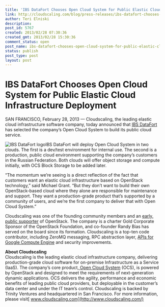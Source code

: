 ```yaml
---
title: 'IBS DataFort Chooses Open Cloud System for Public Elastic Cloud Infrastructure Deployment'
link: http://cloudscaling.com/blog/press-releases/ibs-datafort-chooses-open-cloud-system-for-public-elastic-cloud-infrastructure-deployment/
author: Teri Elniski
description: 
post_id: 5767
created: 2013/02/28 07:30:36
created_gmt: 2013/02/28 15:30:36
comment_status: open
post_name: ibs-datafort-chooses-open-cloud-system-for-public-elastic-cloud-infrastructure-deployment
status: publish
post_type: post
layout: post
---
```


# IBS DataFort Chooses Open Cloud System for Public Elastic Cloud Infrastructure Deployment

SAN FRANCISCO, February 28, 2013 — Cloudscaling, the leading elastic cloud infrastructure software company, today announced that [IBS DataFort](http://www.datafort.org/) has selected the company’s Open Cloud System to build its public cloud service.

![IBS DataFort logo](http://www.cloudscaling.com/wp-content/uploads/2013/02/IBS-DataFort-logo.png)IBS DataFort will deploy Open Cloud System in two clouds. The first is a dev/test environment for internal use. The second is a production, public cloud environment supporting the company’s customers in the Russian Federation. Both clouds will offer object storage and compute initially, with OCS Block Storage to be added later.  
  
“The momentum we’re seeing is a direct reflection of the fact that customers want an elastic cloud infrastructure based on OpenStack technology,” said Michael Grant. “But they don’t want to build their own OpenStack-based cloud where they alone are responsible for maintenance and support. They want a production-grade product that’s supported by a community of users, and we’re the first company to deliver that with Open Cloud System.”  
  
Cloudscaling was one of the founding community members and an [early, public supporter](http://www.cloudscaling.com/blog/cloud-computing/does-openstack-change-the-cloud-game/) of OpenStack. The company is a charter Gold Corporate Sponsor of the OpenStack Foundation, and co-founder Randy Bias has served on the board since its formation. Cloudscaling is a top-ten code contributor, including ZeroMQ messaging, RPC abstraction layer, [APIs for Google Compute Engine](http://www.cloudscaling.com/blog/press-releases/cloudscaling-bringing-google-compute-engine-apis-to-openstack-project/) and security improvements.  
  
**About Cloudscaling**  
Cloudscaling is the leading elastic cloud infrastructure company, delivering production-grade cloud software for on-premise Infrastructure as a Service (IaaS). The company’s core product,[ Open Cloud System](http://www.cloudscaling.com/ocs-system-overview/) (OCS), is powered by OpenStack and designed to meet the requirements of next-generation dynamic applications. OCS delivers the agility, performance and economic benefits of leading public cloud providers, but deployable in the customer’s data center and under the IT team’s control. Cloudscaling is backed by Trinity Ventures and headquartered in San Francisco. For more information, please visit[ www.cloudscaling.com](http://www.cloudscaling.com/)